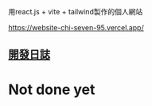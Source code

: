 用react.js + vite + tailwind製作的個人網站

https://website-chi-seven-95.vercel.app/



## [開發日誌](docs/dev_log.md)
# Not done yet
